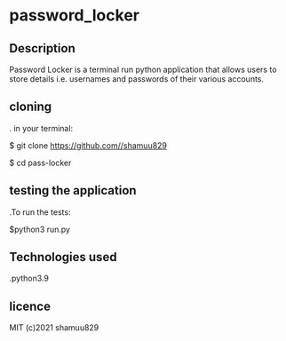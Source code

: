 # password_locker

## Description

Password Locker is a terminal run python application that allows users to store details i.e. usernames and passwords of their various accounts.

## cloning
. in your terminal:

$ git clone https://github.com//shamuu829

$ cd pass-locker

## testing the application

.To run the tests:

$python3 run.py

## Technologies used

.python3.9


## licence 

MIT (c)2021 shamuu829